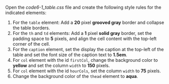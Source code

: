 Open the _code6-1_table.css_ file and create the following style rules for the indicated elements:

1. For the `table` element: Add a **20** pixel **grooved gray** border and collapse the table borders.
2. For the `th` and `td` elements: Add a **1** pixel **solid gray** border, set the padding space to **5** pixels, and align the cell content with the top-left corner of the cell.
3. For the `caption` element, set the display the caption at the top-left of the table and set the font size of the caption text to **1.5em**.
4. For `col` element with the id `firstCol`, change the background color to **yellow** and set the column `width` to **150** pixels.
5. For `col` element with the id `hourCols`, set the column `width` to **75** pixels.
6. Change the background color of the `thead` element to **aqua**.
